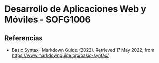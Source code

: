 # Desarrollo de Aplicaciones Web y Móviles - SOFG1006

## Referencias 

* Basic Syntax | Markdown Guide. (2022). Retrieved 17 May 2022, from https://www.markdownguide.org/basic-syntax/
